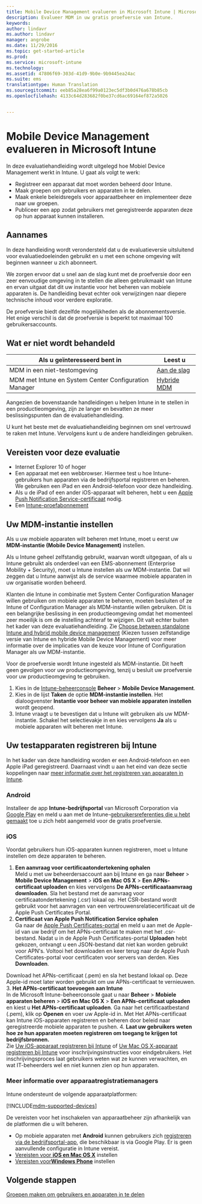 ```yaml
---
title: Mobile Device Management evalueren in Microsoft Intune | Microsoft Docs
description: Evalueer MDM in uw gratis proefversie van Intune.
keywords: 
author: lindavr
ms.author: lindavr
manager: angrobe
ms.date: 11/29/2016
ms.topic: get-started-article
ms.prod: 
ms.service: microsoft-intune
ms.technology: 
ms.assetid: 47806f69-303d-41d9-9b0e-9b9445ea24ac
ms.suite: ems
translationtype: Human Translation
ms.sourcegitcommit: eeb85a28ea6f99a0123ec5df3b0d476a678b85cb
ms.openlocfilehash: 4133c64d283682f0be37cd6ac69164ef872a5026


---
```


# <a name="evaluate-mobile-device-management-in-microsoft-intune"></a>Mobile Device Management evalueren in Microsoft Intune
In deze evaluatiehandleiding wordt uitgelegd hoe Mobiel Device Management werkt in Intune. U gaat als volgt te werk:
- Registreer een apparaat dat moet worden beheerd door Intune.
- Maak groepen om gebruikers en apparaten in te delen.
- Maak enkele beleidsregels voor apparaatbeheer en implementeer deze naar uw groepen.
- Publiceer een app zodat gebruikers met geregistreerde apparaten deze op hun apparaat kunnen installeren.
<!--- - Monitor the device? View a report of compliant devices?--->
<!--- - Remove the device from management--->

## <a name="assumptions"></a>Aannames
In deze handleiding wordt verondersteld dat u de evaluatieversie uitsluitend voor evaluatiedoeleinden gebruikt en u met een schone omgeving wilt beginnen wanneer u zich abonneert.

We zorgen ervoor dat u snel aan de slag kunt met de proefversie door een zeer eenvoudige omgeving in te stellen die alleen gebruikmaakt van Intune en ervan uitgaat dat dit uw instantie voor het beheren van mobiele apparaten is. De handleiding bevat echter ook verwijzingen naar diepere technische inhoud voor verdere exploratie.

De proefversie biedt dezelfde mogelijkheden als de abonnementsversie. Het enige verschil is dat de proefversie is beperkt tot maximaal 100 gebruikersaccounts.

## <a name="whats-not-covered"></a>Wat er niet wordt behandeld
|Als u geïnteresseerd bent in |Leest u |
|------------------------|----------|
|MDM in een niet-testomgeving | [Aan de slag](https://docs.microsoft.com/en-us/intune/get-started/start-with-a-paid-subscription-to-microsoft-intune) |
|MDM met Intune en System Center Configuration Manager | [Hybride MDM](https://docs.microsoft.com/en-us/sccm/mdm/understand/hybrid-mobile-device-management) |

Aangezien de bovenstaande handleidingen u helpen Intune in te stellen in een productieomgeving, zijn ze langer en bevatten ze meer beslissingspunten dan de evaluatiehandleiding.

U kunt het beste met de evaluatiehandleiding beginnen om snel vertrouwd te raken met Intune. Vervolgens kunt u de andere handleidingen gebruiken.

## <a name="prerequisites-for-this-evaluation"></a>Vereisten voor deze evaluatie
- Internet Explorer 10 of hoger
- Een apparaat met een webbrowser. Hiermee test u hoe Intune-gebruikers hun apparaten via de bedrijfsportal registreren en beheren. We gebruiken een iPad en een Android-telefoon voor deze handleiding.
- Als u de iPad of een ander iOS-apparaat wilt beheren, hebt u een [Apple Push Notification Service-certificaat](https://docs.microsoft.com/intune/deploy-use/set-up-ios-and-mac-management-with-microsoft-intune) nodig.
- Een [Intune-proefabonnement](sign-up-for-30-day-trial-microsoft-intune.md)

## <a name="set-your-mdm-authority"></a>Uw MDM-instantie instellen
Als u uw mobiele apparaten wilt beheren met Intune, moet u eerst uw **MDM-instantie (Mobile Device Management)** instellen.

Als u Intune geheel zelfstandig gebruikt, waarvan wordt uitgegaan, of als u Intune gebruikt als onderdeel van een EMS-abonnement (Enterprise Mobility + Security), moet u Intune instellen als uw MDM-instantie. Dat wil zeggen dat u Intune aanwijst als de service waarmee mobiele apparaten in uw organisatie worden beheerd.

Klanten die Intune in combinatie met System Center Configuration Manager willen gebruiken om mobiele apparaten te beheren, moeten besluiten of ze Intune of Configuration Manager als MDM-instantie willen gebruiken. Dit is een belangrijke beslissing in een productieomgeving omdat het momenteel zeer moeilijk is om de instelling achteraf te wijzigen. Dit valt echter buiten het kader van deze evaluatiehandleiding. Zie [Choose between standalone Intune and hybrid mobile device management](https://docs.microsoft.com/en-us/sccm/mdm/understand/choose-between-standalone-intune-and-hybrid-mobile-device-management) (Kiezen tussen zelfstandige versie van Intune en hybride Mobile Device Management) voor meer informatie over de implicaties van de keuze voor Intune of Configuration Manager als uw MDM-instantie.

Voor de proefversie wordt Intune ingesteld als MDM-instantie. Dit heeft geen gevolgen voor uw productieomgeving, tenzij u besluit uw proefversie voor uw productieomgeving te gebruiken.

1. Kies in de [Intune-beheerconsole](https://manage.microsoft.com/) **Beheer** &gt; **Mobile Device Management**.
2. Kies in de lijst **Taken** de optie **MDM-instantie instellen**. Het dialoogvenster **Instantie voor beheer van mobiele apparaten instellen** wordt geopend. <!---screen shot--->
3. Intune vraagt u te bevestigen dat u Intune wilt gebruiken als uw MDM-instantie. Schakel het selectievakje in en kies vervolgens **Ja** als u mobiele apparaten wilt beheren met Intune.

## <a name="enroll-your-test-devices-into-intune"></a>Uw testapparaten registreren bij Intune

In het kader van deze handleiding worden er een Android-telefoon en een Apple iPad geregistreerd. Daarnaast vindt u aan het eind van deze sectie koppelingen naar [meer informatie over het registreren van apparaten in Intune](#Learn-more-about-device-enrollment).
### <a name="android"></a>Android
Installeer de app **Intune-bedrijfsportal** van Microsoft Corporation via [Google Play](http://go.microsoft.com/fwlink/p/?LinkId=386612) en meld u aan met de Intune-[gebruikersreferenties die u hebt gemaakt](sign-up-for-30-day-trial-microsoft-intune.md#add-users) toe u zich hebt aangemeld voor de gratis proefversie.

### <a name="ios"></a>iOS
Voordat gebruikers hun iOS-apparaten kunnen registreren, moet u Intune instellen om deze apparaten te beheren.

1. **Een aanvraag voor certificaatondertekening ophalen**<br/>
Meld u met uw beheerdersaccount aan bij Intune en ga naar **Beheer** > **Mobile Device Management** > **iOS en Mac OS X** > **Een APNs-certificaat uploaden** en kies vervolgens **De APNs-certificaataanvraag downloaden**. Sla het bestand met de aanvraag voor certificaatondertekening (.csr) lokaal op. Het CSR-bestand wordt gebruikt voor het aanvragen van een vertrouwensrelatiecertificaat uit de Apple Push Certificates Portal. <!--- screen shot--->
2.  **Certificaat van Apple Push Notification Service ophalen**<BR/>
Ga naar de [Apple Push Certificates-portal](https://idmsa.apple.com/IDMSWebAuth/login?appIdKey=3fbfc9ad8dfedeb78be1d37f6458e72adc3160d1ad5b323a9e5c5eb2f8e7e3e2&rv=2) en meld u aan met de Apple-id van uw bedrijf om het APNs-certificaat te maken met het .csr-bestand. Nadat u in de Apple Push Certificates-portal **Uploaden** hebt gekozen, ontvangt u een JSON-bestand dat niet kan worden gebruikt voor APN's. Voltooi het downloaden en keer terug naar de Apple Push Certificates-portal voor certificaten voor servers van derden. Kies **Downloaden**.

 Download het APNs-certificaat (.pem) en sla het bestand lokaal op. Deze Apple-id moet later worden gebruikt om uw APNs-certificaat te vernieuwen.
3.  **Het APNs-certificaat toevoegen aan Intune**<BR/>
In de Microsoft Intune-beheerconsole gaat u naar **Beheer** > **Mobiele apparaten beheren** > **iOS en Mac OS X** > **Een APNs-certificaat uploaden** en kiest u **Het APNs-certificaat uploaden**. Ga naar het certificaatbestand (.pem), klik op **Openen** en voer uw Apple-id in. Met Het APNs-certificaat kan Intune iOS-apparaten registreren en beheren door beleid naar geregistreerde mobiele apparaten te pushen.
4.  **Laat uw gebruikers weten hoe ze hun apparaten moeten registreren om toegang te krijgen tot bedrijfsbronnen.**<br/>
Zie [Uw iOS-apparaat registreren bij Intune](https://docs.microsoft.com/en-us/Intune/enduser/enroll-your-device-in-intune-ios) of [Uw Mac OS X-apparaat registreren bij Intune](https://docs.microsoft.com/en-us/Intune/enduser/enroll-your-device-in-intune-mac-os-x) voor inschrijvingsinstructies voor eindgebruikers. Het inschrijvingsproces laat gebruikers weten wat ze kunnen verwachten, en wat IT-beheerders wel en niet kunnen zien op hun apparaten.


### <a name="learn-more-about-device-enrollment"></a>Meer informatie over apparaatregistratiemanagers

Intune ondersteunt de volgende apparaatplatformen:

[!INCLUDE[mdm-supported-devices](../includes/mdm-supported-devices.md)]

De vereisten voor het inschakelen van apparaatbeheer zijn afhankelijk van de platformen die u wilt beheren.
- Op mobiele apparaten met **Android** kunnen gebruikers zich [registreren via de bedrijfsportal-app](/intune/deploy-use/set-up-android-management-with-microsoft-intune), die beschikbaar is via Google Play. Er is geen aanvullende configuratie in Intune vereist.
- [Vereisten voor **iOS en Mac OS X**](/intune/deploy-use/set-up-ios-and-mac-management-with-microsoft-intune) instellen
- [Vereisten voor**Windows Phone**](/intune/deploy-use/set-up-windows-phone-management-with-microsoft-intune) instellen

<!--- ## Verify enrollment--->
<!--- START HERE

### iOS and Mac OS X
Install the **Microsoft Intune Company Portal** app from Microsoft Corporation available in the App Store and sign in with Intune user credentials added above. View **Enrolled devices** to add your device.



### Windows Phone 8.1
Users install the **Company Portal** app from Microsoft Corporation, available in the Windows Phone store, and sign in with the Intune user credentials added above.  View **Enrolled devices** to add your device.

## Install the previously deployed app
Open the Company Portal on the mobile device, choose **Apps**, and then install **Microsoft Skype**.--->



## <a name="next-steps"></a>Volgende stappen
[Groepen maken om gebruikers en apparaten in te delen](get-started-with-a-30-day-trial-of-microsoft-intune-step-3.md)



<!--HONumber=Nov16_HO5-->


